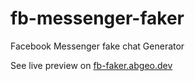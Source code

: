 # fb-messenger-faker
Facebook Messenger fake chat Generator


See live preview on [fb-faker.abgeo.dev](https://fb-faker.abgeo.dev/)